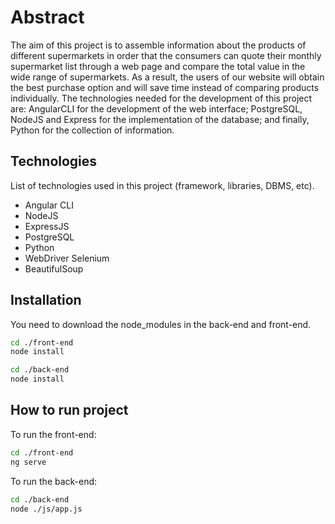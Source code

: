 # Abstract

The aim of this project is to assemble information about the products of different 
supermarkets in order that the consumers can quote their monthly supermarket list 
through a web page and compare the total value in the wide range of supermarkets. As 
a result, the users of our website will obtain the best purchase option and will save time 
instead of comparing products individually. The technologies needed for the 
development of this project are: AngularCLI for the development of the web interface; 
PostgreSQL, NodeJS and Express for the implementation of the database; and finally, 
Python for the collection of information.

## Technologies

List of technologies used in this project (framework, libraries, DBMS, etc).

* Angular CLI
* NodeJS
* ExpressJS
* PostgreSQL
* Python
* WebDriver Selenium
* BeautifulSoup

## Installation

You need to download the node_modules in the back-end and front-end.

```bash
cd ./front-end
node install
```

```bash
cd ./back-end
node install
```

## How to run project

To run the front-end:

```bash
cd ./front-end
ng serve
```

To run the back-end:

```bash
cd ./back-end
node ./js/app.js
```